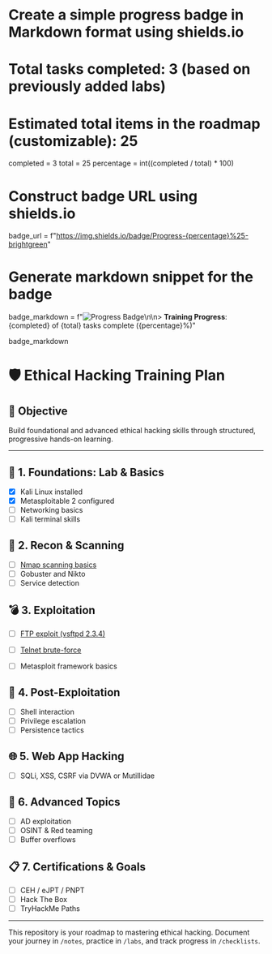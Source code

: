 # Create a simple progress badge in Markdown format using shields.io

# Total tasks completed: 3 (based on previously added labs)
# Estimated total items in the roadmap (customizable): 25
completed = 3
total = 25
percentage = int((completed / total) * 100)

# Construct badge URL using shields.io
badge_url = f"https://img.shields.io/badge/Progress-{percentage}%25-brightgreen"

# Generate markdown snippet for the badge
badge_markdown = f"![Progress Badge]({badge_url})\n\n> **Training Progress**: {completed} of {total} tasks complete ({percentage}%)"

badge_markdown

# 🛡️ Ethical Hacking Training Plan

## 🎯 Objective
Build foundational and advanced ethical hacking skills through structured, progressive hands-on learning.

---

## 🧱 1. Foundations: Lab & Basics
- [x] Kali Linux installed
- [x] Metasploitable 2 configured
- [ ] Networking basics
- [ ] Kali terminal skills

## 🔧 2. Recon & Scanning
- [ ] [Nmap scanning basics](labs/nmap-basics.md)
- [ ] Gobuster and Nikto
- [ ] Service detection

## 💣 3. Exploitation
- [ ] [FTP exploit (vsftpd 2.3.4)](labs/ftp-vsftpd.md)
- [ ] [Telnet brute-force](labs/telnet-login.md)
- [ ] Metasploit framework basics


## 🧬 4. Post-Exploitation
- [ ] Shell interaction
- [ ] Privilege escalation
- [ ] Persistence tactics

## 🌐 5. Web App Hacking
- [ ] SQLi, XSS, CSRF via DVWA or Mutillidae

## 🧠 6. Advanced Topics
- [ ] AD exploitation
- [ ] OSINT & Red teaming
- [ ] Buffer overflows

## 📋 7. Certifications & Goals
- [ ] CEH / eJPT / PNPT
- [ ] Hack The Box
- [ ] TryHackMe Paths

---
This repository is your roadmap to mastering ethical hacking. Document your journey in `/notes`, practice in `/labs`, and track progress in `/checklists`.
